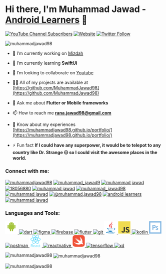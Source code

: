 # Hi there, I'm Muhammad Jawad - [Android Learners](https://www.youtube.com/channel/UC6kMl0JiGiKZlH9v3FjDlHg) 👋 

[![YouTube Channel Subscribers](https://img.shields.io/youtube/channel/subscribers/UCDCHcqyeQgJ-jVSd6VJkbCw?logo=youtube&logoColor=red&style=for-the-badge)](https://www.youtube.com/channel/UC6kMl0JiGiKZlH9v3FjDlHg)
[![Website](https://img.shields.io/website?label=AndroidLearners&style=for-the-badge&url=https%3A%2F%2Fcodestackr.com)](https://muhammadjawad98.github.io/portfolio/)
[![Twitter Follow](https://img.shields.io/twitter/follow/codeSTACKr?color=1DA1F2&logo=twitter&style=for-the-badge)](https://twitter.com/Muhammad_Jawad9)


<p align="left"> <img src="https://komarev.com/ghpvc/?username=muhammadjawad98&label=Profile%20views&color=0e75b6&style=flat" alt="muhammadjawad98" /> </p>

<!-- <p align="left"> <a href="https://github.com/ryo-ma/github-profile-trophy"><img src="https://github-profile-trophy.vercel.app/?username=muhammadjawad98" alt="muhammadjawad98" /></a> </p> -->

<!-- <p align="left"> <a href="https://twitter.com/muhammad_jawad9" target="blank"><img src="https://img.shields.io/twitter/follow/muhammad_jawad9?logo=twitter&style=for-the-badge" alt="muhammad_jawad9" /></a> </p> -->

- 🔭 I’m currently working on [Mizdah](https://mizdah.com/)

- 🌱 I’m currently learning **SwiftUi**

- 👯 I’m looking to collaborate on [Youtube](https://www.youtube.com/channel/UC6kMl0JiGiKZlH9v3FjDlHg)

- 👨‍💻 All of my projects are available at [https://github.com/MuhammadJawad98](https://github.com/MuhammadJawad98)

- 💬 Ask me about **Flutter or Mobile frameworks**

- 📫 How to reach me **rana.jawad98@gmail.com**

- 📄 Know about my experiences [https://muhammadjawad98.github.io/portfolio/](https://muhammadjawad98.github.io/portfolio/)

- ⚡ Fun fact **If I could have any superpower, it would be to telepot to any country like Dr. Strange ۞ so I could visit the awesome places in the world.**

<h3 align="left">Connect with me:</h3>
<p align="left">
<a href="https://dev.to/muhammadjawad98" target="blank"><img align="center" src="https://raw.githubusercontent.com/rahuldkjain/github-profile-readme-generator/master/src/images/icons/Social/devto.svg" alt="muhammadjawad98" height="30" width="40" /></a>
<a href="https://twitter.com/muhammad_jawad9" target="blank"><img align="center" src="https://raw.githubusercontent.com/rahuldkjain/github-profile-readme-generator/master/src/images/icons/Social/twitter.svg" alt="muhammad_jawad9" height="30" width="40" /></a>
<a href="https://linkedin.com/in/muhammad jawad" target="blank"><img align="center" src="https://raw.githubusercontent.com/rahuldkjain/github-profile-readme-generator/master/src/images/icons/Social/linked-in-alt.svg" alt="muhammad jawad" height="30" width="40" /></a>
<a href="https://stackoverflow.com/users/18056880" target="blank"><img align="center" src="https://raw.githubusercontent.com/rahuldkjain/github-profile-readme-generator/master/src/images/icons/Social/stack-overflow.svg" alt="18056880" height="30" width="40" /></a>
<a href="https://fb.com/muhammad jawad" target="blank"><img align="center" src="https://raw.githubusercontent.com/rahuldkjain/github-profile-readme-generator/master/src/images/icons/Social/facebook.svg" alt="muhammad jawad" height="30" width="40" /></a>
<a href="https://instagram.com/muhammad_jawad98" target="blank"><img align="center" src="https://raw.githubusercontent.com/rahuldkjain/github-profile-readme-generator/master/src/images/icons/Social/instagram.svg" alt="muhammad_jawad98" height="30" width="40" /></a>
<a href="https://dribbble.com/muhammad jawad" target="blank"><img align="center" src="https://raw.githubusercontent.com/rahuldkjain/github-profile-readme-generator/master/src/images/icons/Social/dribbble.svg" alt="muhammad jawad" height="30" width="40" /></a>
<a href="https://medium.com/@muhammad.jawad98" target="blank"><img align="center" src="https://raw.githubusercontent.com/rahuldkjain/github-profile-readme-generator/master/src/images/icons/Social/medium.svg" alt="@muhammad.jawad98" height="30" width="40" /></a>
<a href="https://www.youtube.com/c/android learners" target="blank"><img align="center" src="https://raw.githubusercontent.com/rahuldkjain/github-profile-readme-generator/master/src/images/icons/Social/youtube.svg" alt="android learners" height="30" width="40" /></a>
<a href="https://www.hackerrank.com/muhammad jawad" target="blank"><img align="center" src="https://raw.githubusercontent.com/rahuldkjain/github-profile-readme-generator/master/src/images/icons/Social/hackerrank.svg" alt="muhammad jawad" height="30" width="40" /></a>
</p>

<h3 align="left">Languages and Tools:</h3>
<p align="left"> <a href="https://developer.android.com" target="_blank" rel="noreferrer"> <img src="https://raw.githubusercontent.com/devicons/devicon/master/icons/android/android-original-wordmark.svg" alt="android" width="40" height="40"/> </a> <a href="https://dart.dev" target="_blank" rel="noreferrer"> <img src="https://www.vectorlogo.zone/logos/dartlang/dartlang-icon.svg" alt="dart" width="40" height="40"/> </a> <a href="https://www.figma.com/" target="_blank" rel="noreferrer"> <img src="https://www.vectorlogo.zone/logos/figma/figma-icon.svg" alt="figma" width="40" height="40"/> </a> <a href="https://firebase.google.com/" target="_blank" rel="noreferrer"> <img src="https://www.vectorlogo.zone/logos/firebase/firebase-icon.svg" alt="firebase" width="40" height="40"/> </a> <a href="https://flutter.dev" target="_blank" rel="noreferrer"> <img src="https://www.vectorlogo.zone/logos/flutterio/flutterio-icon.svg" alt="flutter" width="40" height="40"/> </a> <a href="https://git-scm.com/" target="_blank" rel="noreferrer"> <img src="https://www.vectorlogo.zone/logos/git-scm/git-scm-icon.svg" alt="git" width="40" height="40"/> </a> <a href="https://www.java.com" target="_blank" rel="noreferrer"> <img src="https://raw.githubusercontent.com/devicons/devicon/master/icons/java/java-original.svg" alt="java" width="40" height="40"/> </a> <a href="https://developer.mozilla.org/en-US/docs/Web/JavaScript" target="_blank" rel="noreferrer"> <img src="https://raw.githubusercontent.com/devicons/devicon/master/icons/javascript/javascript-original.svg" alt="javascript" width="40" height="40"/> </a> <a href="https://kotlinlang.org" target="_blank" rel="noreferrer"> <img src="https://www.vectorlogo.zone/logos/kotlinlang/kotlinlang-icon.svg" alt="kotlin" width="40" height="40"/> </a> <a href="https://www.photoshop.com/en" target="_blank" rel="noreferrer"> <img src="https://raw.githubusercontent.com/devicons/devicon/master/icons/photoshop/photoshop-line.svg" alt="photoshop" width="40" height="40"/> </a> <a href="https://postman.com" target="_blank" rel="noreferrer"> <img src="https://www.vectorlogo.zone/logos/getpostman/getpostman-icon.svg" alt="postman" width="40" height="40"/> </a> <a href="https://reactjs.org/" target="_blank" rel="noreferrer"> <img src="https://raw.githubusercontent.com/devicons/devicon/master/icons/react/react-original-wordmark.svg" alt="react" width="40" height="40"/> </a> <a href="https://reactnative.dev/" target="_blank" rel="noreferrer"> <img src="https://reactnative.dev/img/header_logo.svg" alt="reactnative" width="40" height="40"/> </a> <a href="https://developer.apple.com/swift/" target="_blank" rel="noreferrer"> <img src="https://raw.githubusercontent.com/devicons/devicon/master/icons/swift/swift-original.svg" alt="swift" width="40" height="40"/> </a> <a href="https://www.tensorflow.org" target="_blank" rel="noreferrer"> <img src="https://www.vectorlogo.zone/logos/tensorflow/tensorflow-icon.svg" alt="tensorflow" width="40" height="40"/> </a> <a href="https://www.adobe.com/products/xd.html" target="_blank" rel="noreferrer"> <img src="https://cdn.worldvectorlogo.com/logos/adobe-xd.svg" alt="xd" width="40" height="40"/> </a> </p>

<p><img align="left" src="https://github-readme-stats.vercel.app/api/top-langs?username=muhammadjawad98&show_icons=true&locale=en&layout=compact" alt="muhammadjawad98" /></p>

<p>&nbsp;<img align="center" src="https://github-readme-stats.vercel.app/api?username=muhammadjawad98&show_icons=true&locale=en" alt="muhammadjawad98" /></p>

<p><img align="center" src="https://github-readme-streak-stats.herokuapp.com/?user=muhammadjawad98&" alt="muhammadjawad98" /></p>

